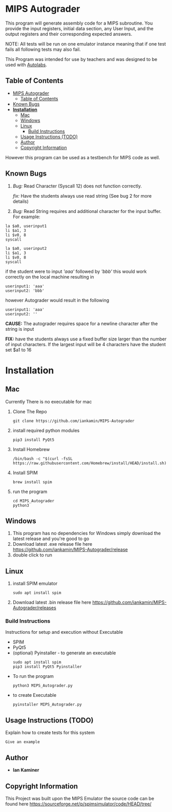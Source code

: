 # MIPS Autograder

This program will generate assembly code for a MIPS subroutine. You provide the input registers, initial data section, any User Input, and the output registers and their corresponding expected answers.

NOTE: All tests will be run on one emulator instance meaning that if one test fails all following tests may also fail. 

This Program was intended for use by teachers and was designed to be used with [Autolabs](https://autolabproject.com).

## Table of Contents
- [MIPS Autograder](#mips-autograder)
  - [Table of Contents](#table-of-contents)
- [Known Bugs](#known-bugs)
- [**Installation**](#installation)
  - [Mac](#mac)
  - [Windows](#windows)
  - [Linux](#linux)
    - [Build Instructions](#build-instructions)
  - [Usage Instructions (TODO)](#usage-instructions-todo)
  - [Author](#author)
  - [Copyright Information](#copyright-information)

However this program can be used as a testbench for MIPS code as well.

## Known Bugs

1. *Bug:* Read Character (Syscall 12) does not function correctly.
   
   *fix:* Have the students always use read string (See bug 2 for more details) 

2. *Bug:* Read String requires and additional character for the input buffer.
        For example:
  ~~~
  la $a0, userinput1
  li $a1, 3
  li $v0, 8
  syscall
  
  la $a0, userinput2
  li $a1, 3
  li $v0, 8
  syscall
  ~~~
  if the student were to input *'aaa'* followed by *'bbb'* 
  this would work correctly on the local machine resulting in
  ~~~
  userinput1: 'aaa'
  userinput2: 'bbb'
  ~~~
  however Autograder would result in the following
  ~~~
  userinput1: 'aaa'
  userinput2: ''
  ~~~
  
  **CAUSE:** The autograder requires space for a newline character after the string is input
  
  **FIX:** have the students always use a fixed buffer size larger than the number of input characters.
  If the largest input will be 4 characters have the student set $a1 to 16





# **Installation**

## Mac
Currently There is no executable for mac
1. Clone The Repo
   ~~~
   git clone https://github.com/iankamin/MIPS-Autograder
   ~~~
2. install required python modules
   ~~~
   pip3 install PyQt5
   ~~~ 
3. Install Homebrew
   ~~~
   /bin/bash -c "$(curl -fsSL https://raw.githubusercontent.com/Homebrew/install/HEAD/install.sh)"
   ~~~
4. Install SPIM
   ~~~
   brew install spim
   ~~~
5. run the program
   ~~~
   cd MIPS_Autograder
   python3 
   ~~~

## Windows
1. This program has no dependencies for Windows simply download the latest release and you're good to go
2. Download latest .exe release file here https://github.com/iankamin/MIPS-Autograder/release
3. double click to run

## Linux
1.  install SPIM emulator
    ~~~
    sudo apt install spim
    ~~~
2. Download latest .bin release file here https://github.com/iankamin/MIPS-Autograder/releases
   


### Build Instructions
Instructions for setup and execution without Executable 

- SPIM 
- PyQt5
- (optional) Pyinstaller - to generate an executable
  ~~~
  sudo apt install spim
  pip3 install PyQt5 Pyinstaller
  ~~~
- To run the program
  ~~~
  python3 MIPS_Autograder.py
  ~~~
- to create Executable 
  ~~~
  pyinstaller MIPS_Autograder.py
  ~~~

## Usage Instructions (TODO)

Explain how to create tests for this system

```
Give an example
```
## Author

* **Ian Kaminer**  

## Copyright Information
This Project was built upon the MIPS Emulator the source code can be found here
https://sourceforge.net/p/spimsimulator/code/HEAD/tree/

